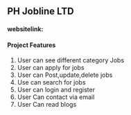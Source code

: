 ## PH Jobline LTD
#### websitelink:

#### Project Features
1. User can see different category Jobs
2. User can apply for jobs
3. User can Post,update,delete jobs
4. Use can search for jobs
5. User can login and register
6. User Can contact via email
7. User Can read blogs 


